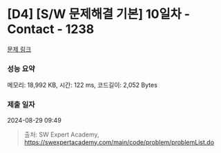 # [D4] [S/W 문제해결 기본] 10일차 - Contact - 1238 

[문제 링크](https://swexpertacademy.com/main/code/problem/problemDetail.do?contestProbId=AV15B1cKAKwCFAYD) 

### 성능 요약

메모리: 18,992 KB, 시간: 122 ms, 코드길이: 2,052 Bytes

### 제출 일자

2024-08-29 09:49



> 출처: SW Expert Academy, https://swexpertacademy.com/main/code/problem/problemList.do